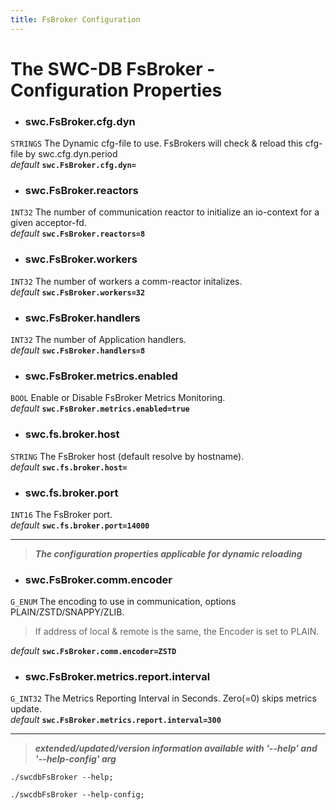 ```yaml
---
title: FsBroker Configuration
---
```




# The SWC-DB FsBroker - Configuration Properties



* ### swc.FsBroker.cfg.dyn
```STRINGS```
The Dynamic cfg-file to use. FsBrokers will check & reload this cfg-file by swc.cfg.dyn.period \
_default_ **```swc.FsBroker.cfg.dyn=```**

* ### swc.FsBroker.reactors
```INT32```
The number of communication reactor to initialize an io-context for a given acceptor-fd. \
_default_ **```swc.FsBroker.reactors=8```**

* ### swc.FsBroker.workers
```INT32```
The number of workers a comm-reactor initalizes. \
_default_ **```swc.FsBroker.workers=32```**

* ### swc.FsBroker.handlers
```INT32```
The number of Application handlers. \
_default_ **```swc.FsBroker.handlers=8```**

* ### swc.FsBroker.metrics.enabled
```BOOL```
Enable or Disable FsBroker Metrics Monitoring. \
_default_ **```swc.FsBroker.metrics.enabled=true```**

* ### swc.fs.broker.host
```STRING```
The FsBroker host (default resolve by hostname). \
_default_ **```swc.fs.broker.host=```**

* ### swc.fs.broker.port
```INT16```
The FsBroker port. \
_default_ **```swc.fs.broker.port=14000```**



***

 > **_The configuration properties applicable for dynamic reloading_**

* ### swc.FsBroker.comm.encoder
```G_ENUM```
The encoding to use in communication, options PLAIN/ZSTD/SNAPPY/ZLIB.
> If address of local & remote is the same, the Encoder is set to PLAIN.

_default_ **```swc.FsBroker.comm.encoder=ZSTD```**

* ### swc.FsBroker.metrics.report.interval
```G_INT32```
The Metrics Reporting Interval in Seconds. Zero(=0) skips metrics update.\
_default_ **```swc.FsBroker.metrics.report.interval=300```**



***

 > _**extended/updated/version information available with '--help' and '--help-config' arg**_

```
./swcdbFsBroker --help;
```

```
./swcdbFsBroker --help-config;
```
